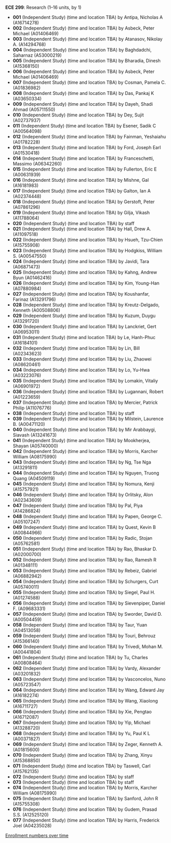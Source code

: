 **ECE 299**: Research (1–16 units, by 1)

- **001** (Independent Study) (time and location TBA) by Antipa, Nicholas A (A16714278)
- **002** (Independent Study) (time and location TBA) by Asbeck, Peter Michael (A01406469)
- **003** (Independent Study) (time and location TBA) by Atanasov, Nikolay A. (A14294768)
- **004** (Independent Study) (time and location TBA) by Baghdadchi, Saharnaz (A53000219)
- **005** (Independent Study) (time and location TBA) by Bharadia, Dinesh (A15368150)
- **006** (Independent Study) (time and location TBA) by Asbeck, Peter Michael (A01406469)
- **007** (Independent Study) (time and location TBA) by Cosman, Pamela C. (A01836982)
- **008** (Independent Study) (time and location TBA) by Das, Pankaj K (A03650334)
- **009** (Independent Study) (time and location TBA) by Dayeh, Shadi Ahmad (A05711550)
- **010** (Independent Study) (time and location TBA) by Dey, Sujit (A02737937)
- **011** (Independent Study) (time and location TBA) by Esener, Sadik C (A00564098)
- **012** (Independent Study) (time and location TBA) by Fainman, Yeshaiahu (A01782228)
- **013** (Independent Study) (time and location TBA) by Ford, Joseph Earl (A01530418)
- **014** (Independent Study) (time and location TBA) by Franceschetti, Massimo (A06342260)
- **015** (Independent Study) (time and location TBA) by Fullerton, Eric E (A00631939)
- **016** (Independent Study) (time and location TBA) by Mishne, Gal (A16181983)
- **017** (Independent Study) (time and location TBA) by Galton, Ian A (A02374448)
- **018** (Independent Study) (time and location TBA) by Gerstoft, Peter (A07861296)
- **019** (Independent Study) (time and location TBA) by Gilja, Vikash (A11788064)
- **020** (Independent Study) (time and location TBA) by staff
- **021** (Independent Study) (time and location TBA) by Hall, Drew A. (A11097518)
- **022** (Independent Study) (time and location TBA) by Hsueh, Tzu-Chien (A15755908)
- **023** (Independent Study) (time and location TBA) by Hodgkiss, William S. (A00547550)
- **024** (Independent Study) (time and location TBA) by Javidi, Tara (A06871473)
- **025** (Independent Study) (time and location TBA) by Kahng, Andrew Byun (A01462416)
- **026** (Independent Study) (time and location TBA) by Kim, Young-Han (A07880984)
- **027** (Independent Study) (time and location TBA) by Koushanfar, Farinaz (A13291796)
- **028** (Independent Study) (time and location TBA) by Kreutz-Delgado, Kenneth (A00508806)
- **029** (Independent Study) (time and location TBA) by Kuzum, Duygu (A13291720)
- **030** (Independent Study) (time and location TBA) by Lanckriet, Gert (A06953011)
- **031** (Independent Study) (time and location TBA) by Le, Hanh-Phuc (A16184101)
- **032** (Independent Study) (time and location TBA) by Lin, Bill (A02343623)
- **033** (Independent Study) (time and location TBA) by Liu, Zhaowei (A08620461)
- **034** (Independent Study) (time and location TBA) by Lo, Yu-Hwa (A03223076)
- **035** (Independent Study) (time and location TBA) by Lomakin, Vitaliy (A06901972)
- **036** (Independent Study) (time and location TBA) by Lugannani, Robert (A01223659)
- **037** (Independent Study) (time and location TBA) by Mercier, Patrick Philip (A11076776)
- **038** (Independent Study) (time and location TBA) by staff
- **039** (Independent Study) (time and location TBA) by Milstein, Laurence B. (A00471120)
- **040** (Independent Study) (time and location TBA) by Mir Arabbaygi, Siavash (A13241673)
- **041** (Independent Study) (time and location TBA) by Mookherjea, Shayan (A05740000)
- **042** (Independent Study) (time and location TBA) by Morris, Karcher William (A08175990)
- **043** (Independent Study) (time and location TBA) by Ng, Tse Nga (A13291811)
- **044** (Independent Study) (time and location TBA) by Nguyen, Truong Quang (A04509119)
- **045** (Independent Study) (time and location TBA) by Nomura, Kenji (A15757921)
- **046** (Independent Study) (time and location TBA) by Orlitsky, Alon (A02343609)
- **047** (Independent Study) (time and location TBA) by Pal, Piya (A14286824)
- **048** (Independent Study) (time and location TBA) by Papen, George C. (A05107247)
- **049** (Independent Study) (time and location TBA) by Quest, Kevin B (A00844966)
- **050** (Independent Study) (time and location TBA) by Radic, Stojan (A05762581)
- **051** (Independent Study) (time and location TBA) by Rao, Bhaskar D. (A02000700)
- **052** (Independent Study) (time and location TBA) by Rao, Ramesh R (A01348111)
- **053** (Independent Study) (time and location TBA) by Rebeiz, Gabriel (A06882942)
- **054** (Independent Study) (time and location TBA) by Schurgers, Curt (A05740011)
- **055** (Independent Study) (time and location TBA) by Siegel, Paul H. (A01274588)
- **056** (Independent Study) (time and location TBA) by Sievenpiper, Daniel F. (A09683331)
- **057** (Independent Study) (time and location TBA) by Sworder, David D. (A00504459)
- **058** (Independent Study) (time and location TBA) by Taur, Yuan (A04513058)
- **059** (Independent Study) (time and location TBA) by Touri, Behrouz (A15366140)
- **060** (Independent Study) (time and location TBA) by Trivedi, Mohan M. (A00441804)
- **061** (Independent Study) (time and location TBA) by Tu, Charles (A00808464)
- **062** (Independent Study) (time and location TBA) by Vardy, Alexander (A03201832)
- **063** (Independent Study) (time and location TBA) by Vasconcelos, Nuno (A05723547)
- **064** (Independent Study) (time and location TBA) by Wang, Edward Jay (A16182274)
- **065** (Independent Study) (time and location TBA) by Wang, Xiaolong (A16711727)
- **066** (Independent Study) (time and location TBA) by Xie, Pengtao (A16712087)
- **067** (Independent Study) (time and location TBA) by Yip, Michael (A13288720)
- **068** (Independent Study) (time and location TBA) by Yu, Paul K L (A00371827)
- **069** (Independent Study) (time and location TBA) by Zeger, Kenneth A. (A01815600)
- **070** (Independent Study) (time and location TBA) by Zhang, Xinyu (A15368850)
- **071** (Independent Study) (time and location TBA) by Taswell, Carl (A15762135)
- **072** (Independent Study) (time and location TBA) by staff
- **073** (Independent Study) (time and location TBA) by staff
- **074** (Independent Study) (time and location TBA) by Morris, Karcher William (A08175990)
- **075** (Independent Study) (time and location TBA) by Sanford, John R (A15755308)
- **076** (Independent Study) (time and location TBA) by Gudem, Prasad S.S. (A12525120)
- **077** (Independent Study) (time and location TBA) by Harris, Frederick Joel (A04235028)

[Enrollment numbers over time](./ECE299.tsv)
